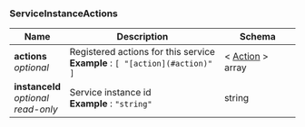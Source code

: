 
<a name="serviceinstanceactions"></a>
### ServiceInstanceActions

|Name|Description|Schema|
|---|---|---|
|**actions**  <br>*optional*|Registered actions for this service  <br>**Example** : `[ "[action](#action)" ]`|< [Action](Action.md#action) > array|
|**instanceId**  <br>*optional*  <br>*read-only*|Service instance id  <br>**Example** : `"string"`|string|



